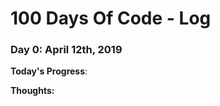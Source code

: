 # 100 Days Of Code - Log

### Day 0: April 12th, 2019
<!-- ##### (delete me or comment me out) -->

**Today's Progress**: 

**Thoughts:** 


<!-- **Link to work:** [Calculator App](http://www.example.com) -->


